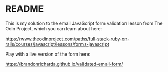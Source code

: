 # README

This is my solution to the email JavaScript form validation lesson from The Odin Project, which you can learn about here:

https://www.theodinproject.com/paths/full-stack-ruby-on-rails/courses/javascript/lessons/forms-javascript

Play with a live version of the form here:

https://brandonricharda.github.io/validated-email-form/
